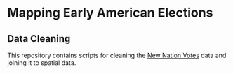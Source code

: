 # Mapping Early American Elections

## Data Cleaning

This repository contains scripts for cleaning the [New Nation Votes](http://elections.lib.tufts.edu/) data and joining it to spatial data.

